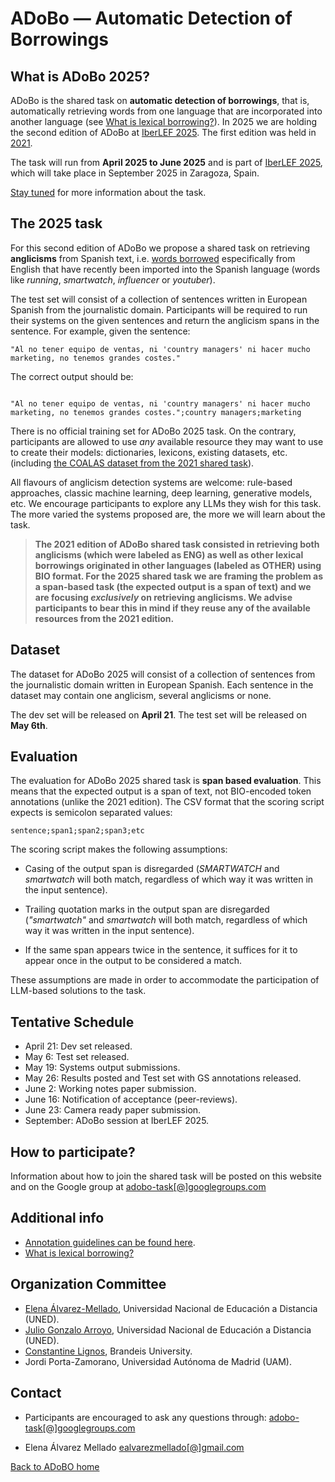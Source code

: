 # ADoBo — Automatic Detection of Borrowings 


## What is ADoBo 2025?
ADoBo is the shared task on **automatic detection of borrowings**, that is, automatically retrieving words from one language that are incorporated into another language (see [What is lexical borrowing?](https://adobo-task.github.io/borrowing.html)). In 2025 we are holding the second edition of ADoBo at [IberLEF 2025](https://sites.google.com/view/iberlef-2025/). The first edition was held in [2021](https://adobo-task.github.io/2021.html).

The task will run from **April 2025 to June 2025** and is part of [IberLEF 2025](https://sites.google.com/view/iberlef-2025/), which will take place in September 2025 in Zaragoza, Spain.
 

[Stay tuned](mailto:adobo-task@googlegroups.com) for more information about the task.

## The 2025 task 
For this second edition of ADoBo we propose a shared task on retrieving **anglicisms** from Spanish text, i.e. [words borrowed](https://adobo-task.github.io/borrowing.html) especifically from English that have recently been imported into the Spanish language (words like _running_, _smartwatch_, _influencer_ or _youtuber_).  


The test set will consist of a collection of sentences written in European Spanish from the journalistic domain. Participants will be required to run their systems on the given sentences and return the anglicism spans in the sentence. For example, given the sentence: 

```
"Al no tener equipo de ventas, ni 'country managers' ni hacer mucho marketing, no tenemos grandes costes."

```

The correct output should be: 

```

"Al no tener equipo de ventas, ni 'country managers' ni hacer mucho marketing, no tenemos grandes costes.";country managers;marketing

```


There is no official training set for ADoBo 2025 task. On the contrary, participants are allowed to use _any_ available resource they may want to use to create their models: dictionaries, lexicons, existing datasets, etc. (including [the COALAS dataset from the 2021 shared task](https://github.com/lirondos/coalas)). 


All flavours of anglicism detection systems are welcome: rule-based approaches, classic machine learning, deep learning, generative models, etc. We encourage participants to explore any LLMs they wish for this task. The more varied the systems proposed are, the more we will learn about the task.   

> **The 2021 edition of ADoBo shared task consisted in retrieving both anglicisms (which were labeled as ENG) as well as other lexical borrowings originated in other languages (labeled as OTHER) using BIO format. For the 2025 shared task we are framing the problem as a span-based task (the expected output is a span of text) and we are focusing *exclusively* on retrieving anglicisms. We advise participants to bear this in mind if they reuse any of the available resources from the 2021 edition.**



## Dataset
The dataset for ADoBo 2025 will consist of a collection of sentences from the journalistic domain written in European Spanish. Each sentence in the dataset may contain one anglicism, several anglicisms or none.

The dev set will be released on **April 21**. The test set will be released on **May 6th**.

## Evaluation
The evaluation for ADoBo 2025 shared task  is **span based evaluation**. This means that the expected output is a span of text, not BIO-encoded token annotations (unlike the 2021 edition). The CSV format that the scoring script expects is semicolon separated values: 

```
sentence;span1;span2;span3;etc
```

The scoring script makes the following assumptions: 

* Casing of the output span is disregarded (_SMARTWATCH_ and _smartwatch_ will both match, regardless of which way it was written in the input sentence).

* Trailing quotation marks in the output span are disregarded (_"smartwatch"_ and _smartwatch_ will both match, regardless of which way it was written in the input sentence).

* If the same span appears twice in the sentence, it suffices for it to appear once in the output to be considered a match.

These assumptions are made in order to accommodate the participation of LLM-based solutions to the task.


## Tentative Schedule


* April 21: Dev set released.
* May 6: Test set released.
* May 19: Systems output submissions.
* May 26: Results posted and Test set with GS annotations released.
* June 2: Working notes paper submission.
* June 16: Notification of acceptance (peer-reviews).
* June 23: Camera ready paper submission.
* September: ADoBo session at IberLEF 2025.


## How to participate?
Information about how to join the shared task will be posted on this website and on the Google group at [adobo-task[@]googlegroups.com](mailto:adobo-task@googlegroups.com)

## Additional info 
* [Annotation guidelines can be found here](https://adobo-task.github.io/docs/guidelines.pdf).
* [What is lexical borrowing?](https://adobo-task.github.io/borrowing.html)


## Organization Committee

* [Elena Álvarez-Mellado](https://lirondos.github.io/), Universidad Nacional de Educación a Distancia (UNED).
* [Julio Gonzalo Arroyo](https://sites.google.com/view/nlp-uned/people/julio-gonzalo), Universidad Nacional de Educación a Distancia (UNED).
* [Constantine Lignos](https://lignos.org/), Brandeis University.
* Jordi Porta-Zamorano, Universidad Autónoma de Madrid (UAM).

## Contact

* Participants are encouraged to ask any questions through: [adobo-task[@]googlegroups.com](mailto:adobo-task@googlegroups.com)

* Elena Álvarez Mellado [ealvarezmellado[@]gmail.com](mailto:adobo-task@googlegroups.com)


[Back to ADoBO home](https://adobo-task.github.io/)